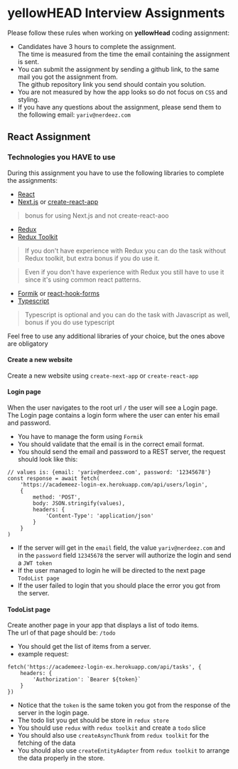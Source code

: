 # yellowHEAD Interview Assignments

Please follow these rules when working on **yellowHead** coding assignment:

- Candidates have 3 hours to complete the assignment.  
The time is measured from the time the email containing the assignment is sent.
- You can submit the assignment by sending a github link, to the same mail you got the assignment from.  
The github repository link you send should contain you solution.
- You are not measured by how the app looks so do not focus on `CSS` and styling.
- If you have any questions about the assignment, please send them to the following email: `yariv@nerdeez.com`

## React Assignment


### Technologies you **HAVE** to use

During this assignment you have to use the following libraries to complete the assignments:

- [React](https://reactjs.org/)
- [Next.js](https://nextjs.org/) or 
[create-react-app](https://reactjs.org/docs/create-a-new-react-app.html)  
> bonus for using Next.js and not create-react-aoo
- [Redux](https://redux.js.org/)
- [Redux Toolkit](https://redux-toolkit.js.org/)  
> If you don't have experience with Redux you can do the task without Redux toolkit, but extra bonus if you do use it.  

> Even if you don't have experience with Redux you still have to use it since it's using common react patterns.
- [Formik](https://formik.org/) or [react-hook-forms](https://react-hook-form.com/)
- [Typescript](https://www.typescriptlang.org/)
> Typescript is optional and you can do the task with Javascript as well, bonus if you do use typescript

Feel free to use any additional libraries of your choice, but the ones above are obligatory

#### Create a new website

Create a new website using `create-next-app` or `create-react-app`

#### Login page

When the user navigates to the root url `/` the user will see a Login page.  
The Login page contains a login form where the user can enter his email and password.  
- You have to manage the form using `Formik`  
- You should validate that the email is in the correct email format.  
- You should send the email and password to a REST server, the request should look like this:

```
// values is: {email: 'yariv@nerdeez.com', password: '12345678'}
const response = await fetch(
	'https://academeez-login-ex.herokuapp.com/api/users/login',
	{
		method: 'POST',
		body: JSON.stringify(values),
		headers: {
			'Content-Type': 'application/json'
		}
	}
)
```

- If the server will get in the `email` field, the value `yariv@nerdeez.com` and in the `password` field `12345678` the server will authorize the login and send a `JWT token`
- If the user managed to login he will be directed to the next page `TodoList page`
- If the user failed to login that you should place the error you got from the server.

#### TodoList page

Create another page in your app that displays a list of todo items.  
The url of that page should be: `/todo`

- You should get the list of items from a server.
- example request:

```
fetch('https://academeez-login-ex.herokuapp.com/api/tasks', {
	headers: {
		'Authorization': `Bearer ${token}`
	}
})
```

- Notice that the `token` is the same token you got from the response of the server in the login page.
- The todo list you get should be store in `redux store` 
- You should use `redux` with `redux toolkit` and create a `todo` slice
- You should also use `createAsyncThunk` from `redux toolkit` for the fetching of the data
- You should also use `createEntityAdapter` from `redux toolkit` to arrange the data properly in the store.





